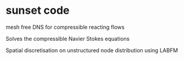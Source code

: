 # sunset code
mesh free DNS for compressible reacting flows

Solves the compressible Navier Stokes equations

Spatial discretisation on unstructured node distribution using LABFM


